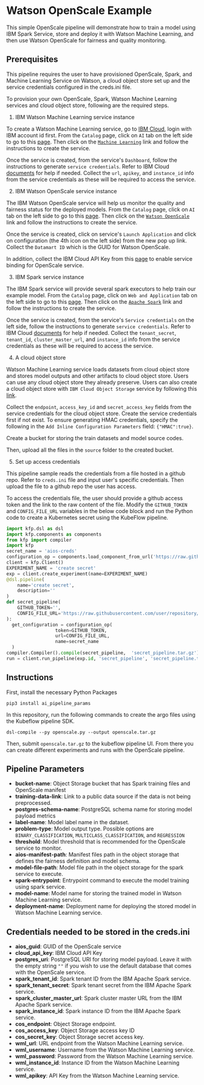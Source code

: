 # Watson OpenScale Example

This simple OpenScale pipeline will demonstrate how to train a model using IBM Spark Service, store and deploy it with Watson Machine Learning, and then use Watson OpenScale for fairness and quality monitoring.

## Prerequisites
This pipeline requires the user to have provisioned OpenScale, Spark, and Machine Learning Service on Watson, a cloud object store set up and the service credentials configured in the creds.ini file.

To provision your own OpenScale, Spark, Watson Machine Learning services and cloud object store, following are the required steps.

1. IBM Watson Machine Learning service instance

To create a Watson Machine Learning service, go to [IBM Cloud](https://cloud.ibm.com/), login with IBM account id first. From the `Catalog` page, click on `AI` tab on the left side to go to this [page](https://cloud.ibm.com/catalog?category=ai). Then click on the [`Machine Learning`](https://cloud.ibm.com/catalog/services/machine-learning) link and follow the instructions to create the service.

Once the service is created, from the service's `Dashboard`, follow the instructions to generate `service credentials`. Refer to IBM Cloud [documents](https://cloud.ibm.com/docs) for help if needed. Collect the `url`, `apikey`, and `instance_id` info from the service credentials as these will be required to access the service.

2. IBM Watson OpenScale service instance

The IBM Watson OpenScale service will help us monitor the quality and fairness status for the deployed models. From the `Catalog` page, click on `AI` tab on the left side to go to this [page](https://cloud.ibm.com/catalog?category=ai). Then click on the [`Watson OpenScale`](https://cloud.ibm.com/catalog/services/watson-openscale) link and follow the instructions to create the service.

Once the service is created, click on service's `Launch Application` and click on configuration (the 4th icon on the left side) from the new pop up link. Collect the `Datamart ID` which is the GUID for Watson OpenScale.

In addition, collect the IBM Cloud API Key from this [page](https://cloud.ibm.com/iam#/apikeys) to enable service binding for OpenScale service.

3. IBM Spark service instance

The IBM Spark service will provide several spark executors to help train our example model. From the `Catalog` page, click on `Web and Application` tab on the left side to go to this [page](https://cloud.ibm.com/catalog?category=app_services). Then click on the [`Apache Spark`](https://cloud.ibm.com/catalog/services/apache-spark) link and follow the instructions to create the service.

Once the service is created, from the service's `Service credentials` on the left side, follow the instructions to generate `service credentials`. Refer to IBM Cloud [documents](https://cloud.ibm.com/docs) for help if needed.
Collect the `tenant_secret`, `tenant_id`, `cluster_master_url`, and `instance_id` info from the service credentials as these will be required to access the service.

4. A cloud object store

Watson Machine Learning service loads datasets from cloud object store and stores model outputs and other artifacts to cloud object store. Users can use any cloud object store they already preserve. Users can also create a cloud object store with `IBM Cloud Object Storage` service by following this [link](https://console.bluemix.net/catalog/services/cloud-object-storage).

Collect the `endpoint`, `access_key_id` and `secret_access_key` fields from the service credentials for the cloud object store. Create the service credentials first if not exist. To ensure generating HMAC credentials, specify the following in the `Add Inline Configuration Parameters` field: `{"HMAC":true}`.

Create a bucket for storing the train datasets and model source codes.

Then, upload all the files in the `source` folder to the created bucket.

5. Set up access credentials

This pipeline sample reads the credentials from a file hosted in a github repo. Refer to `creds.ini` file and input user's specific credentials. Then upload the file to a github repo the user has access.

To access the credentials file, the user should provide a github access token and the link to the raw content of the file. Modify the `GITHUB_TOKEN` and `CONFIG_FILE_URL` variables in the below code block and run the Python code to create a Kubernetes secret using the KubeFlow pipeline.

```python
import kfp.dsl as dsl
import kfp.components as components
from kfp import compiler
import kfp
secret_name = 'aios-creds'
configuration_op = components.load_component_from_url('https://raw.githubusercontent.com/kubeflow/pipelines/dbf05e347a70b734175933b88986f5003369ef99/components/ibm-components/commons/config/component.yaml')
client = kfp.Client()
EXPERIMENT_NAME = 'create secret'
exp = client.create_experiment(name=EXPERIMENT_NAME)
@dsl.pipeline(
    name='create secret',
    description=''
)
def secret_pipeline(
    GITHUB_TOKEN='',
    CONFIG_FILE_URL='https://raw.githubusercontent.com/user/repository/branch/creds.ini',
):
  get_configuration = configuration_op(
                  token=GITHUB_TOKEN,
                  url=CONFIG_FILE_URL,
                  name=secret_name
  )
compiler.Compiler().compile(secret_pipeline,  'secret_pipeline.tar.gz')
run = client.run_pipeline(exp.id, 'secret_pipeline', 'secret_pipeline.tar.gz')
```

## Instructions

First, install the necessary Python Packages
```shell
pip3 install ai_pipeline_params
```

In this repository, run the following commands to create the argo files using the Kubeflow pipeline SDK.
```shell
dsl-compile --py openscale.py --output openscale.tar.gz
```

Then, submit `openscale.tar.gz` to the kubeflow pipeline UI. From there you can create different experiments and runs with the OpenScale pipeline.

## Pipeline Parameters
- **bucket-name**: Object Storage bucket that has Spark training files and OpenScale manifest
- **training-data-link**: Link to a public data source if the data is not being preprocessed.
- **postgres-schema-name**: PostgreSQL schema name for storing model payload metrics
- **label-name**: Model label name in the dataset.
- **problem-type**: Model output type. Possible options are `BINARY_CLASSIFICATION`, `MULTICLASS_CLASSIFICATION`, and `REGRESSION`
- **threshold**: Model threshold that is recommended for the OpenScale service to monitor.
- **aios-manifest-path**: Manifest files path in the object storage that defines the fairness definition and model schema.
- **model-file-path**: Model file path in the object storage for the spark service to execute.
- **spark-entrypoint**: Entrypoint command to execute the model training using spark service.
- **model-name**: Model name for storing the trained model in Watson Machine Learning service.
- **deployment-name**: Deployment name for deploying the stored model in Watson Machine Learning service.

## Credentials needed to be stored in the creds.ini
- **aios_guid**: GUID of the OpenScale service
- **cloud_api_key**: IBM Cloud API Key
- **postgres_uri**: PostgreSQL URI for storing model payload. Leave it with the empty string `""` if you wish to use the default database that comes with the OpenScale service.
- **spark_tenant_id**: Spark tenant ID from the IBM Apache Spark service.
- **spark_tenant_secret**: Spark tenant secret from the IBM Apache Spark service.
- **spark_cluster_master_url**: Spark cluster master URL from the IBM Apache Spark service.
- **spark_instance_id**: Spark instance ID from the IBM Apache Spark service.
- **cos_endpoint**: Object Storage endpoint.
- **cos_access_key**: Object Storage access key ID
- **cos_secret_key**: Object Storage secret access key.
- **wml_url**: URL endpoint from the Watson Machine Learning service.
- **wml_username**: Username from the Watson Machine Learning service.
- **wml_password**: Password from the Watson Machine Learning service.
- **wml_instance_id**: Instance ID from the Watson Machine Learning service.
- **wml_apikey**: API Key from the Watson Machine Learning service.
